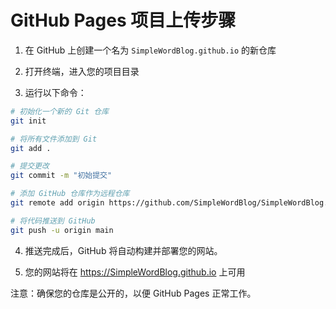 # GitHub Pages 项目上传步骤

1. 在 GitHub 上创建一个名为 `SimpleWordBlog.github.io` 的新仓库

2. 打开终端，进入您的项目目录

3. 运行以下命令：

```bash
# 初始化一个新的 Git 仓库
git init

# 将所有文件添加到 Git
git add .

# 提交更改
git commit -m "初始提交"

# 添加 GitHub 仓库作为远程仓库
git remote add origin https://github.com/SimpleWordBlog/SimpleWordBlog.github.io.git

# 将代码推送到 GitHub
git push -u origin main
```

4. 推送完成后，GitHub 将自动构建并部署您的网站。

5. 您的网站将在 https://SimpleWordBlog.github.io 上可用

注意：确保您的仓库是公开的，以便 GitHub Pages 正常工作。